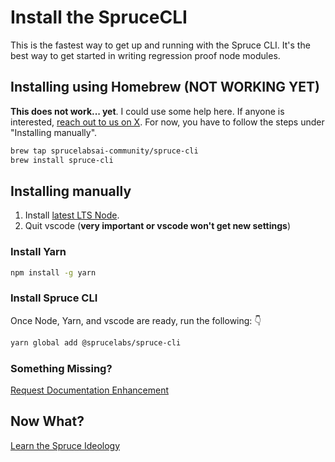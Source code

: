 # Install the SpruceCLI

This is the fastest way to get up and running with the Spruce CLI. It's the best way to get started in writing regression proof node modules.

## Installing using Homebrew (NOT WORKING YET)

**This does not work... yet**. I could use some help here. If anyone is interested, [reach out to us on X](https://x.com/sprucebot). For now, you have to follow the steps under "Installing manually".

```bash
brew tap sprucelabsai-community/spruce-cli
brew install spruce-cli
```

## Installing manually

1. Install <a href="https://nodejs.org/en/">latest LTS Node</a>.
5. Quit vscode (**very important or vscode won't get new settings**)

### Install Yarn

```bash
npm install -g yarn
```

### Install Spruce CLI

Once Node, Yarn, and vscode are ready, run the following: 👇

```bash
yarn global add @sprucelabs/spruce-cli
```

### Something Missing?

<div class="grid-buttons">
    <a class="btn" href="https://forms.gle/2ZMtwUxg1egV8sHT8">Request Documentation Enhancement</a>
</div>

## Now What?

<div class="grid-buttons">
    <a class="btn" href="{{ '/ideology/' | url }}">Learn the Spruce Ideology</a>
</div>

